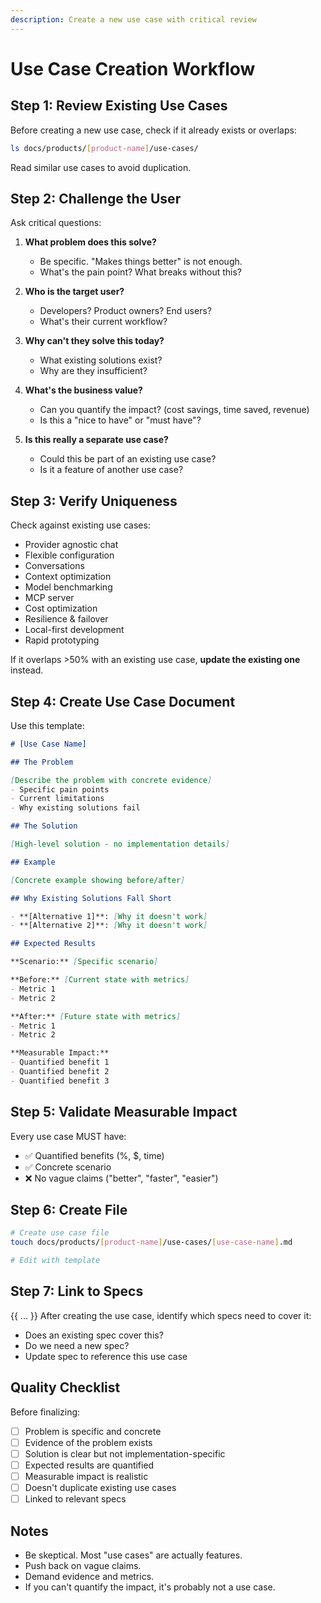 ```yaml
---
description: Create a new use case with critical review
---
```


# Use Case Creation Workflow

## Step 1: Review Existing Use Cases

Before creating a new use case, check if it already exists or overlaps:

```bash
ls docs/products/[product-name]/use-cases/
```

Read similar use cases to avoid duplication.

## Step 2: Challenge the User

Ask critical questions:

1. **What problem does this solve?** 
   - Be specific. "Makes things better" is not enough.
   - What's the pain point? What breaks without this?

2. **Who is the target user?**
   - Developers? Product owners? End users?
   - What's their current workflow?

3. **Why can't they solve this today?**
   - What existing solutions exist?
   - Why are they insufficient?

4. **What's the business value?**
   - Can you quantify the impact? (cost savings, time saved, revenue)
   - Is this a "nice to have" or "must have"?

5. **Is this really a separate use case?**
   - Could this be part of an existing use case?
   - Is it a feature of another use case?

## Step 3: Verify Uniqueness

Check against existing use cases:
- Provider agnostic chat
- Flexible configuration
- Conversations
- Context optimization
- Model benchmarking
- MCP server
- Cost optimization
- Resilience & failover
- Local-first development
- Rapid prototyping

If it overlaps >50% with an existing use case, **update the existing one** instead.

## Step 4: Create Use Case Document

Use this template:

```markdown
# [Use Case Name]

## The Problem

[Describe the problem with concrete evidence]
- Specific pain points
- Current limitations
- Why existing solutions fail

## The Solution

[High-level solution - no implementation details]

## Example

[Concrete example showing before/after]

## Why Existing Solutions Fall Short

- **[Alternative 1]**: [Why it doesn't work]
- **[Alternative 2]**: [Why it doesn't work]

## Expected Results

**Scenario:** [Specific scenario]

**Before:** [Current state with metrics]
- Metric 1
- Metric 2

**After:** [Future state with metrics]
- Metric 1
- Metric 2

**Measurable Impact:**
- Quantified benefit 1
- Quantified benefit 2
- Quantified benefit 3
```

## Step 5: Validate Measurable Impact

Every use case MUST have:
- ✅ Quantified benefits (%, $, time)
- ✅ Concrete scenario
- ❌ No vague claims ("better", "faster", "easier")

## Step 6: Create File

```bash
# Create use case file
touch docs/products/[product-name]/use-cases/[use-case-name].md

# Edit with template
```

## Step 7: Link to Specs
{{ ... }}
After creating the use case, identify which specs need to cover it:
- Does an existing spec cover this?
- Do we need a new spec?
- Update spec to reference this use case

## Quality Checklist

Before finalizing:
- [ ] Problem is specific and concrete
- [ ] Evidence of the problem exists
- [ ] Solution is clear but not implementation-specific
- [ ] Expected results are quantified
- [ ] Measurable impact is realistic
- [ ] Doesn't duplicate existing use cases
- [ ] Linked to relevant specs

## Notes

- Be skeptical. Most "use cases" are actually features.
- Push back on vague claims.
- Demand evidence and metrics.
- If you can't quantify the impact, it's probably not a use case.
